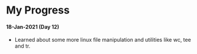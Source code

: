# My Progress

#### 18-Jan-2021 (Day 12)
- Learned about some more linux file manipulation and utilities like wc, tee and tr.
